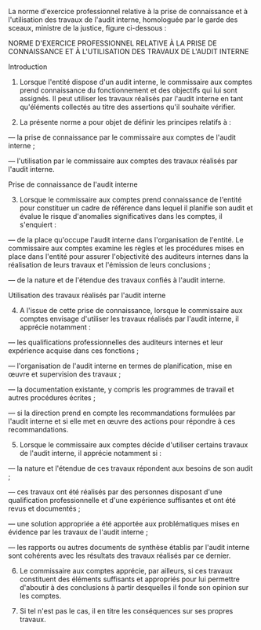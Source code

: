   

 La norme d'exercice professionnel relative à la prise de connaissance et à l'utilisation des travaux de l'audit interne, homologuée par le garde des sceaux, ministre de la justice, figure ci-dessous :


  

  

 NORME D'EXERCICE PROFESSIONNEL RELATIVE À LA PRISE DE CONNAISSANCE ET À L'UTILISATION DES TRAVAUX DE L'AUDIT INTERNE


  

  

 Introduction  




 1. Lorsque l'entité dispose d'un audit interne, le commissaire aux comptes prend connaissance du fonctionnement et des objectifs qui lui sont assignés. Il peut utiliser les travaux réalisés par l'audit interne en tant qu'éléments collectés au titre des assertions qu'il souhaite vérifier.


 2. La présente norme a pour objet de définir les principes relatifs à :


 ― la prise de connaissance par le commissaire aux comptes de l'audit interne ;


 ― l'utilisation par le commissaire aux comptes des travaux réalisés par l'audit interne.  




 Prise de connaissance de l'audit interne  




 3. Lorsque le commissaire aux comptes prend connaissance de l'entité pour constituer un cadre de référence dans lequel il planifie son audit et évalue le risque d'anomalies significatives dans les comptes, il s'enquiert :


 ― de la place qu'occupe l'audit interne dans l'organisation de l'entité. Le commissaire aux comptes examine les règles et les procédures mises en place dans l'entité pour assurer l'objectivité des auditeurs internes dans la réalisation de leurs travaux et l'émission de leurs conclusions ;


 ― de la nature et de l'étendue des travaux confiés à l'audit interne.  




 Utilisation des travaux réalisés par l'audit interne  




 4. A l'issue de cette prise de connaissance, lorsque le commissaire aux comptes envisage d'utiliser les travaux réalisés par l'audit interne, il apprécie notamment :


 ― les qualifications professionnelles des auditeurs internes et leur expérience acquise dans ces fonctions ;


 ― l'organisation de l'audit interne en termes de planification, mise en œuvre et supervision des travaux ;


 ― la documentation existante, y compris les programmes de travail et autres procédures écrites ;


 ― si la direction prend en compte les recommandations formulées par l'audit interne et si elle met en œuvre des actions pour répondre à ces recommandations.


 5. Lorsque le commissaire aux comptes décide d'utiliser certains travaux de l'audit interne, il apprécie notamment si :


 ― la nature et l'étendue de ces travaux répondent aux besoins de son audit ;


 ― ces travaux ont été réalisés par des personnes disposant d'une qualification professionnelle et d'une expérience suffisantes et ont été revus et documentés ;


 ― une solution appropriée a été apportée aux problématiques mises en évidence par les travaux de l'audit interne ;


 ― les rapports ou autres documents de synthèse établis par l'audit interne sont cohérents avec les résultats des travaux réalisés par ce dernier.


 6. Le commissaire aux comptes apprécie, par ailleurs, si ces travaux constituent des éléments suffisants et appropriés pour lui permettre d'aboutir à des conclusions à partir desquelles il fonde son opinion sur les comptes.


 7. Si tel n'est pas le cas, il en titre les conséquences sur ses propres travaux.  




  
